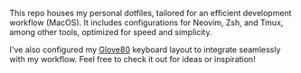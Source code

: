 This repo houses my personal dotfiles, tailored for an efficient development workflow (MacOS). It includes configurations for Neovim, Zsh, and Tmux, among other tools, optimized for speed and simplicity.

I've also configured my [Glove80](https://my.glove80.com/?ref=arslan.io#/layout/user/11e4d8a2-0828-4b0f-8b11-c53831a8c5ff) keyboard layout to integrate seamlessly with my workflow. Feel free to check it out for ideas or inspiration!

